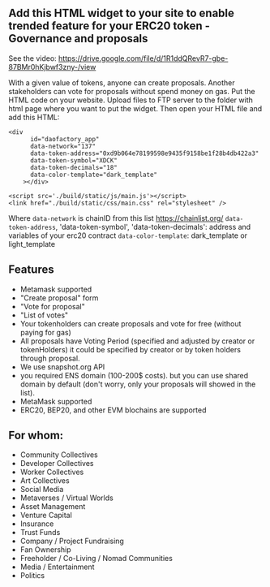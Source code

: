 ## Add this HTML widget to your site to enable trended feature for your ERC20 token - Governance and proposals 

See the video:  https://drive.google.com/file/d/1R1ddQRevR7-gbe-87BMr0hKjbwf3zny-/view


With a given value of tokens, anyone can create proposals. Another stakeholders can vote for proposals without spend money on gas. Put the HTML code on your website. Upload files to FTP server to the folder with html page where you want to put the widget. Then open your HTML file and add this HTML: 

```
<div
      id="daofactory_app"
      data-network="137"
      data-token-address="0xd9b064e78199598e9435f9158be1f28b4db422a3"
      data-token-symbol="XDCK"
      data-token-decimals="18"
      data-color-template="dark_template"
    ></div>

<script src='./build/static/js/main.js'></script> 
<link href="./build/static/css/main.css" rel="stylesheet" /> 
```

Where 
`data-network` is chainID from this list https://chainlist.org/ 
`data-token-address`, 'data-token-symbol', 'data-token-decimals': address and variables of your erc20 contract
`data-color-template`: dark_template or light_template

## Features
- Metamask supported
- "Create proposal" form  
- "Vote for proposal" 
- "List of votes" 
- Your tokenholders can create proposals and vote for free (without paying for gas)
- All proposals have Voting Period (specified and adjusted by creator or tokenHolders) it could be specified by creator or by token holders through proposal.
- We use snapshot.org API
- you required ENS domain (100-200$ costs). but you can use shared domain by default (don't worry, only your proposals will showed in the list).  
- MetaMask supported
- ERC20, BEP20, and other EVM blochains are supported

## For whom: 
- Community Collectives
- Developer Collectives
- Worker Collectives
- Art Collectives
- Social Media
- Metaverses / Virtual Worlds
- Asset Management
- Venture Capital
- Insurance
- Trust Funds
- Company / Project Fundraising
- Fan Ownership
- Freeholder / Co-Living / Nomad Communities
- Media / Entertainment
- Politics

